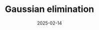 ---
categories:
- null
date: 2025-02-14
description: A method of calculating an Inverse of a matrix.
tags:
- zettlekasten
- math
title: Gaussian elimination
---